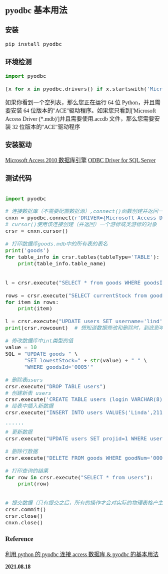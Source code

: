 <font size=4 face='楷体'>

## pyodbc 基本用法

### 安装

```python
pip install pyodbc
```

### 环境检测

```python
import pyodbc

[x for x in pyodbc.drivers() if x.startswith('Microsoft Access Driver')]
```

如果你看到一个空列表，那么您正在运行 64 位 Python，并且需要安装 64 位版本的"ACE"驱动程序。如果您只看到['Microsoft Access Driver (*.mdb)']并且需要使用.accdb 文件，那么您需要安装 32 位版本的"ACE"驱动程序

### 安装驱动

[Microsoft Access 2010 数据库引擎](https://www.microsoft.com/zh-cn/download/confirmation.aspx?id=13255)
[ODBC Driver for SQL Server](https://docs.microsoft.com/zh-cn/sql/connect/odbc/download-odbc-driver-for-sql-server?view=sql-server-ver15)

### 测试代码

```python

import pyodbc

# 连接数据库（不需要配置数据源）,connect()函数创建并返回一个 Connection 对象
cnxn = pyodbc.connect(r'DRIVER={Microsoft Access Driver (*.mdb, *.accdb)};DBQ=.\data\goods.mdb')
# cursor()使用该连接创建（并返回）一个游标或类游标的对象
crsr = cnxn.cursor()

# 打印数据库goods.mdb中的所有表的表名
print('goods')
for table_info in crsr.tables(tableType='TABLE'):
    print(table_info.table_name)


l = crsr.execute("SELECT * from goods WHERE goodsId='0001'")# [('0001', '扇叶', 20, 'A公司', 'B公司', 2000, 2009)]

rows = crsr.execute("SELECT currentStock from goods")  # 返回的是一个元组
for item in rows:
    print(item)

l = crsr.execute("UPDATE users SET username='lind' WHERE password='123456'")
print(crsr.rowcount)  # 想知道数据修改和删除时，到底影响了多少条记录，这个时候你可以使用cursor.rowcount的返回值。

# 修改数据库中int类型的值
value = 10
SQL = "UPDATE goods " \
      "SET lowestStock=" + str(value) + " " \
      "WHERE goodsId='0005'"

# 删除表users
crsr.execute("DROP TABLE users")
# 创建新表 users
crsr.execute('CREATE TABLE users (login VARCHAR(8),userid INT, projid INT)')
# 给表中插入新数据
crsr.execute("INSERT INTO users VALUES('Linda',211,151)")

''''''
# 更新数据
crsr.execute("UPDATE users SET projid=1 WHERE userid=211")

# 删除行数据
crsr.execute("DELETE FROM goods WHERE goodNum='0001'")

# 打印查询的结果
for row in crsr.execute("SELECT * from users"):
    print(row)


# 提交数据（只有提交之后，所有的操作才会对实际的物理表格产生影响）
crsr.commit()
crsr.close()
cnxn.close()
```

### Reference

[利用 python 的 pyodbc 连接 access 数据库 & pyodbc 的基本用法](https://blog.csdn.net/growth_path_/article/details/80748734)

**2021.08.18**
